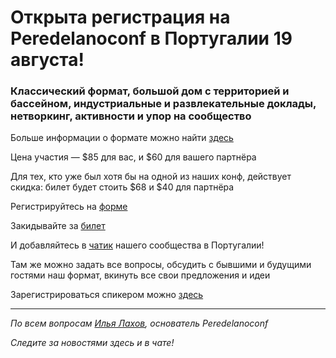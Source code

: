 # Открыта регистрация на **Peredelanoconf** в Португалии 19 августа!

### Классический формат, большой дом с территорией и бассейном, индустриальные и развлекательные доклады, нетворкинг, активности и упор на сообщество

Больше информации о формате можно найти [здесь](/./confs/standard.md)

Цена участия — $85 для вас, и $60 для вашего партнёра

Для тех, кто уже был хотя бы на одной из наших конф, действует скидка: билет будет стоить $68 и $40 для партнёра

Регистрируйтесь на [форме](https://docs.google.com/forms/d/e/1FAIpQLSfl1MQt8R94VnoTLSZstXiLURkYONTqwQzif-owmOa4reruVw)

Закидывайте за [билет](/./guides/how-to-pay.md)

И добавляйтесь в [чатик](https://docs.google.com/forms/d/1op5NiduqMxhQkzpY-sMTkIGz3OQPXBnGOX5LKgkJlSk) нашего сообщества в Португалии! 

Там же можно задать все вопросы, обсудить с бывшими и будущими гостями наш формат, вкинуть все свои предложения и идеи

Зарегистрироваться спикером можно [здесь](/./guides/tech-speech.md)

---

_По всем вопросам [Илья Лахов](https://t.me/ilakhov), основатель Peredelanoconf_

_Следите за новостями здесь и в чате!_
